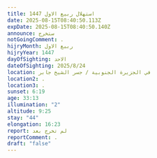 ```yaml
---
title: استهلال ربيع الاول 1447
date: 2025-08-15T08:40:50.113Z
expDate: 2025-08-15T08:40:50.140Z
announce: ستخرج
notGoingComment: .
hijryMonth: ربيع الاول
hijryYear: 1447
dayOfSighting: الاحد
dateOfSighting: 2025/8/24
location: في الجزيرة الجنوبية / جسر الشيخ جابر
location2: .
location3: .
sunset: 6:19
age: 33:13
illumination: "2"
altitude: 9:25
stay: "44"
elongation: 16:23
report: لم تخرج بعد
reportComment: .
draft: "false"
---
```

